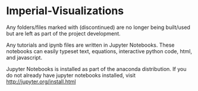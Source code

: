 # Imperial-Visualizations

Any folders/files marked with (discontinued) are no longer being built/used but are left as part of the project development.

Any tutorials and ipynb files are written in Jupyter Notebooks. 
These notebooks can easily typeset text, equations, interactive python code, html, and javascript. 
 
Jupyter Notebooks is installed as part of the anaconda distribution. If you do not already have jupyter notebooks installed, visit http://jupyter.org/install.html
